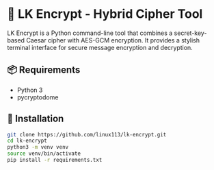 # 🔐 LK Encrypt - Hybrid Cipher Tool

LK Encrypt is a Python command-line tool that combines a secret-key-based Caesar cipher with AES-GCM encryption. It provides a stylish terminal interface for secure message encryption and decryption.

## 📦 Requirements

- Python 3
- pycryptodome

## 🚀 Installation

```bash
git clone https://github.com/linux113/lk-encrypt.git
cd lk-encrypt
python3 -m venv venv
source venv/bin/activate
pip install -r requirements.txt
